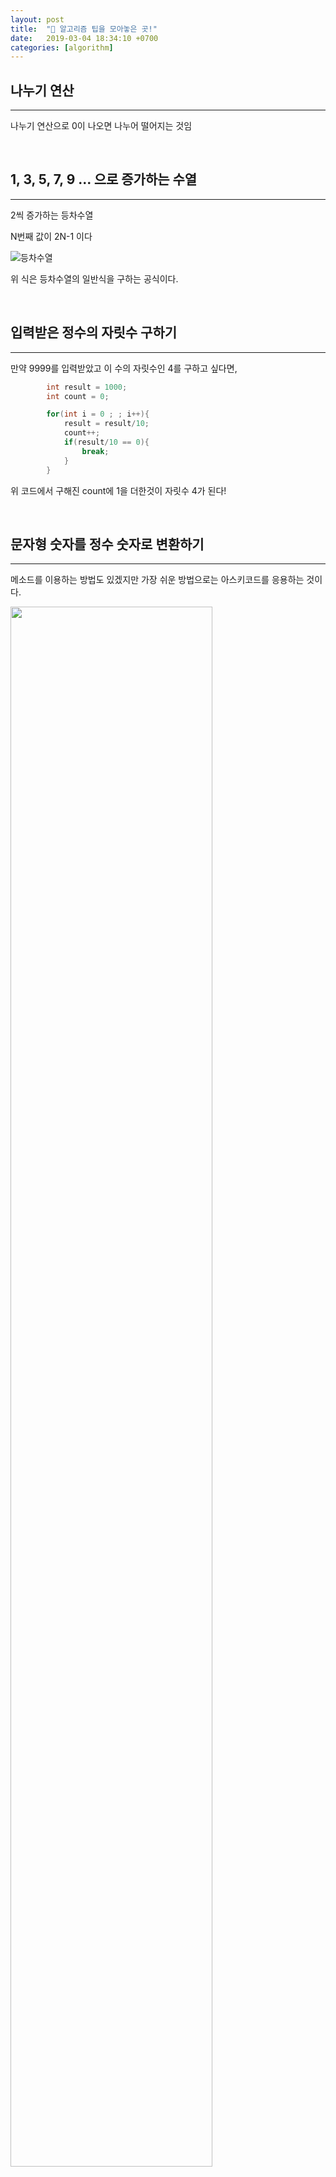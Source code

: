 ```yaml
---
layout: post
title:  "🎵 알고리즘 팁을 모아놓은 곳!"
date:   2019-03-04 18:34:10 +0700
categories: [algorithm]
---
```


## 나누기 연산 
---
나누기 연산으로 0이 나오면 나누어 떨어지는 것임

<br>

## 1, 3, 5, 7, 9 ... 으로 증가하는 수열
---

2씩 증가하는 등차수열

N번째 값이 2N-1 이다

![등차수열](https://user-images.githubusercontent.com/31889335/55327861-fc517c80-54c5-11e9-9c2a-72925b1b53e3.PNG)

위 식은 등차수열의 일반식을 구하는 공식이다.

<br>

## 입력받은 정수의 자릿수 구하기
---

만약 9999를 입력받았고 이 수의 자릿수인 4를 구하고 싶다면,

~~~c
		int result = 1000;
		int count = 0;

		for(int i = 0 ; ; i++){
			result = result/10;
			count++;
			if(result/10 == 0){
				break;
			}
		}

~~~

위 코드에서 구해진 count에 1을 더한것이 자릿수 4가 된다!

<br>

## 문자형 숫자를 정수 숫자로 변환하기
---

메소드를 이용하는 방법도 있겠지만 가장 쉬운 방법으로는 아스키코드를 응용하는 것이다.

<img src = "https://user-images.githubusercontent.com/31889335/55091206-be361080-50f3-11e9-8c11-76b8d7bffa35.png" width = "80%" height = "80%" >

문자형 숫자 0 ~ 9까지는 아스키코드 값이 48 ~ 57번까지에 위치해 있다.

즉, 문자형 숫자 0은 아스키코드로 48이고, 문자형 숫자 1은 아스키코드로 49이다.

만약 문자형 숫자 0을 정수 숫자 0으로 만들고 싶다면 문자형 숫자에서 48을 빼면 된다!

> 문자형 숫자 0 외의 다른 숫자들도 모두 48을 빼면 문자형 숫자에서 정수로 변환한 꼴이 된다!